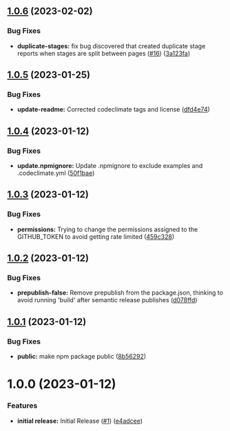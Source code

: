 ## [1.0.6](https://github.com/enterprise-cmcs/macpro-serverless-running-stages/compare/v1.0.5...v1.0.6) (2023-02-02)


### Bug Fixes

* **duplicate-stages:** fix bug discovered that created duplicate stage reports when stages are split between pages ([#16](https://github.com/enterprise-cmcs/macpro-serverless-running-stages/issues/16)) ([3a123fa](https://github.com/enterprise-cmcs/macpro-serverless-running-stages/commit/3a123fa33ad17a252dfa04d4024e526e33c7635c))

## [1.0.5](https://github.com/enterprise-cmcs/macpro-serverless-running-stages/compare/v1.0.4...v1.0.5) (2023-01-25)


### Bug Fixes

* **update-readme:** Corrected codeclimate tags and license ([dfd4e74](https://github.com/enterprise-cmcs/macpro-serverless-running-stages/commit/dfd4e74b7db920ab87ae0ee36eb7092e33a760be))

## [1.0.4](https://github.com/enterprise-cmcs/macpro-serverless-running-stages/compare/v1.0.3...v1.0.4) (2023-01-12)


### Bug Fixes

* **update.npmignore:** Update .npmignore to exclude examples and .codeclimate.yml ([50f1bae](https://github.com/enterprise-cmcs/macpro-serverless-running-stages/commit/50f1baea6cfdff9c551441a854caea30e43c234a))

## [1.0.3](https://github.com/enterprise-cmcs/macpro-serverless-running-stages/compare/v1.0.2...v1.0.3) (2023-01-12)


### Bug Fixes

* **permissions:**  Trying to change the permissions assigned to the GITHUB_TOKEN to avoid getting rate limited ([459c328](https://github.com/enterprise-cmcs/macpro-serverless-running-stages/commit/459c3287009c9ca75d82c5258458ab43a4b5ed9f))

## [1.0.2](https://github.com/enterprise-cmcs/macpro-serverless-running-stages/compare/v1.0.1...v1.0.2) (2023-01-12)


### Bug Fixes

* **prepublish-false:**  Remove prepublish from the package.json, thinking to avoid running 'build' after semantic release publishes ([d078ffd](https://github.com/enterprise-cmcs/macpro-serverless-running-stages/commit/d078ffd2e0334492d9dda3c034f2f0d73c5566b3))

## [1.0.1](https://github.com/enterprise-cmcs/macpro-serverless-running-stages/compare/v1.0.0...v1.0.1) (2023-01-12)


### Bug Fixes

* **public:** make npm package public ([8b56292](https://github.com/enterprise-cmcs/macpro-serverless-running-stages/commit/8b56292bc4f33686f5150f3602ec3a9763093aeb))

# 1.0.0 (2023-01-12)


### Features

* **initial release:**  Initial Release ([#1](https://github.com/enterprise-cmcs/macpro-serverless-running-stages/issues/1)) ([e4adcee](https://github.com/enterprise-cmcs/macpro-serverless-running-stages/commit/e4adcee23b74a1f0348d633377e3ab5ff891ae62))
